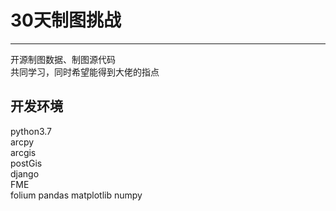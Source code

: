 # 30天制图挑战
-------------------
开源制图数据、制图源代码<br/>
共同学习，同时希望能得到大佬的指点

## 开发环境
python3.7<br/>
arcpy<br/>
arcgis<br/>
postGis<br/>
django<br/>
FME<br/>
folium pandas matplotlib numpy<br/>
